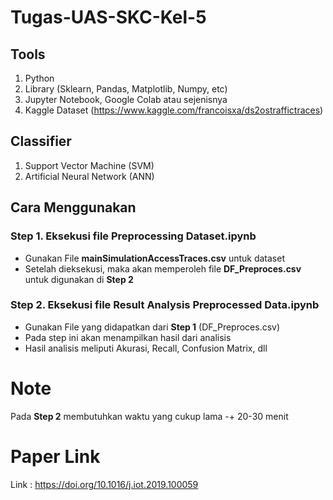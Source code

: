 # Tugas-UAS-SKC-Kel-5

## Tools
1. Python
2. Library (Sklearn, Pandas, Matplotlib, Numpy, etc)
3. Jupyter Notebook, Google Colab atau sejenisnya
4. Kaggle Dataset (https://www.kaggle.com/francoisxa/ds2ostraffictraces)

## Classifier 
1. Support Vector Machine (SVM)
2. Artificial Neural Network (ANN)

## Cara Menggunakan

### Step 1. Eksekusi file **Preprocessing Dataset.ipynb**
- Gunakan File **mainSimulationAccessTraces.csv** untuk dataset
- Setelah dieksekusi, maka akan memperoleh file **DF_Preproces.csv** untuk digunakan di **Step 2**

### Step 2. Eksekusi file **Result Analysis Preprocessed Data.ipynb**
- Gunakan File yang didapatkan dari **Step 1** (DF_Preproces.csv)
- Pada step ini akan menampilkan hasil dari analisis
- Hasil analisis meliputi Akurasi, Recall, Confusion Matrix, dll

# Note
Pada **Step 2** membutuhkan waktu yang cukup lama -+ 20-30 menit

# Paper Link
Link : https://doi.org/10.1016/j.iot.2019.100059
